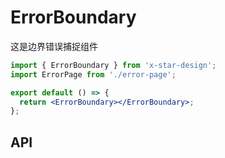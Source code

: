 # ErrorBoundary

这是边界错误捕捉组件

```jsx
import { ErrorBoundary } from 'x-star-design';
import ErrorPage from './error-page';

export default () => {
  return <ErrorBoundary></ErrorBoundary>;
};
```

## API

<API id="ErrorBoundary"></API>
